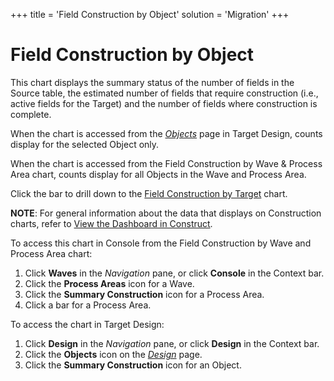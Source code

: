 +++
title = 'Field Construction by Object'
solution = 'Migration'
+++

# Field Construction by Object

This chart displays the summary status of the number of fields in the
Source table, the estimated number of fields that require construction
(i.e., active fields for the Target) and the number of fields where
construction is complete.

When the chart is accessed from the
<span style="font-style: italic;">[Objects](../../Design/Page_Desc/Objects_Target_Design.htm)</span>
page in Target Design, counts display for the selected Object only.

When the chart is accessed from the Field Construction by Wave & Process
Area chart, counts display for all Objects in the Wave and Process Area.

Click the bar to drill down to the [Field Construction by
Target](Field_Construction_by_Target_Construct.htm) chart.

<span style="font-weight: bold;">NOTE</span>: For general information
about the data that displays on Construction charts, refer to [View the
Dashboard in Construct](View_Dashboard_in_Construct.htm).

To access this chart in Console from the Field Construction by Wave and
Process Area chart:

1.  Click <span style="font-weight: bold;">Waves</span> in the
    <span style="font-style: italic;">Navigation</span> pane, or click
    <span style="font-weight: bold;">Console</span> in the Context bar.
2.  Click the <span style="font-weight: bold;">Process Areas</span> icon
    for a Wave.
3.  Click the <span style="font-weight: bold;">Summary
    Construction</span> icon for a Process Area.
4.  Click a bar for a Process Area.

To access the chart in Target Design:

1.  Click <span style="font-weight: bold;">Design</span> in the
    <span style="font-style: italic;">Navigation</span> pane, or click
    <span style="font-weight: bold;">Design</span> in the Context bar.
2.  Click the <span style="font-weight: bold;">Objects</span> icon on
    the *[Design](../../Design/Page_Desc/Design.htm)* page.
3.  Click the <span style="font-weight: bold;">Summary
    Construction</span> icon for an Object.
